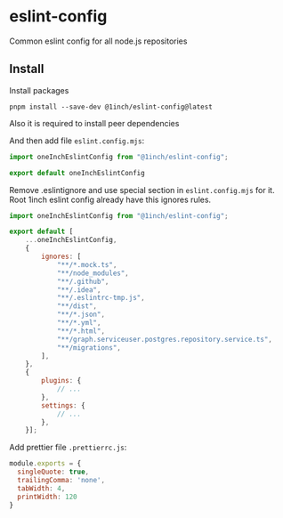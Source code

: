 # eslint-config

Common eslint config for all node.js repositories

## Install

Install packages
```shell
pnpm install --save-dev @1inch/eslint-config@latest
```

Also it is required to install peer dependencies

And then add file `eslint.config.mjs`:
```javascript
import oneInchEslintConfig from "@1inch/eslint-config";

export default oneInchEslintConfig
```

Remove .eslintignore and use special section in `eslint.config.mjs` for it. Root 1inch eslint config already have this ignores rules.
```javascript
import oneInchEslintConfig from "@1inch/eslint-config";

export default [
    ...oneInchEslintConfig,
    {
        ignores: [
            "**/*.mock.ts",
            "**/node_modules",
            "**/.github",
            "**/.idea",
            "**/.eslintrc-tmp.js",
            "**/dist",
            "**/*.json",
            "**/*.yml",
            "**/*.html",
            "**/graph.serviceuser.postgres.repository.service.ts",
            "**/migrations",
        ],
    },
    {
        plugins: {
            // ...
        },
        settings: {
            // ...
        },
    }];
```

Add prettier file `.prettierrc.js`:
```js
module.exports = {
  singleQuote: true,
  trailingComma: 'none',
  tabWidth: 4,
  printWidth: 120
}
```
